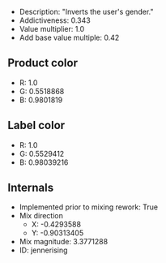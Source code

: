 - Description: "Inverts the user's gender."
- Addictiveness: 0.343
- Value multiplier: 1.0
- Add base value multiple: 0.42
## Product color
- R: 1.0
- G: 0.5518868
- B: 0.9801819
## Label color
- R: 1.0
- G: 0.5529412
- B: 0.98039216
## Internals
- Implemented prior to mixing rework: True
- Mix direction
    - X: -0.4293588
    - Y: -0.90313405
- Mix magnitude: 3.3771288
- ID: jennerising